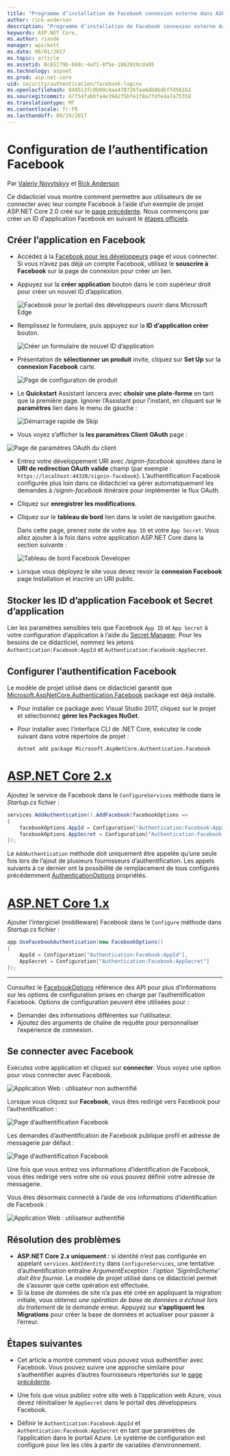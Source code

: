 ```yaml
---
title: "Programme d’installation de Facebook connexion externe dans ASP.NET Core"
author: rick-anderson
description: "Programme d’installation de Facebook connexion externe dans ASP.NET Core"
keywords: ASP.NET Core,
ms.author: riande
manager: wpickett
ms.date: 08/01/2017
ms.topic: article
ms.assetid: 8c65179b-688c-4af1-8f5e-1862920cda95
ms.technology: aspnet
ms.prod: asp.net-core
uid: security/authentication/facebook-logins
ms.openlocfilehash: 840513fc0b00c4aa478726faa6db8bdbffd561b1
ms.sourcegitcommit: 67f54fabbfa4e3942f5bfe1f8a7fdfe4a7a75358
ms.translationtype: MT
ms.contentlocale: fr-FR
ms.lasthandoff: 09/19/2017
---
```

# <a name="configuring-facebook-authentication"></a>Configuration de l’authentification Facebook

<a name=security-authentication-facebook-logins></a>

Par [Valeriy Novytskyy](https://github.com/01binary) et [Rick Anderson](https://twitter.com/RickAndMSFT)

Ce didacticiel vous montre comment permettre aux utilisateurs de se connecter avec leur compte Facebook à l’aide d’un exemple de projet ASP.NET Core 2.0 créé sur le [page précédente](index.md). Nous commençons par créer un ID d’application Facebook en suivant le [étapes officiels](https://www.facebook.com/unsupportedbrowser).

## <a name="create-the-app-in-facebook"></a>Créer l’application en Facebook

*  Accédez à la [Facebook pour les développeurs](https://www.facebook.com/unsupportedbrowser) page et vous connecter. Si vous n’avez pas déjà un compte Facebook, utilisez le **souscrire à Facebook** sur la page de connexion pour créer un lien.

* Appuyez sur la **créer application** bouton dans le coin supérieur droit pour créer un nouvel ID d’application.

   ![Facebook pour le portail des développeurs ouvrir dans Microsoft Edge](index/_static/FBMyApps.png)

* Remplissez le formulaire, puis appuyez sur la **ID d’application créer** bouton.

   ![Créer un formulaire de nouvel ID d’application](index/_static/FBNewAppId.png)

* Présentation de **sélectionner un produit** invite, cliquez sur **Set Up** sur la **connexion Facebook** carte.

   ![Page de configuration de produit](index/_static/FBProductSetup.png)

* Le **Quickstart** Assistant lancera avec **choisir une plate-forme** en tant que la première page. Ignorer l’Assistant pour l’instant, en cliquant sur le **paramètres** lien dans le menu de gauche :

   ![Démarrage rapide de Skip](index/_static/FBSkipQuickStart.png)

* Vous voyez s’afficher la **les paramètres Client OAuth** page :

![Page de paramètres OAuth du client](index/_static/FBOAuthSetup.png)

* Entrez votre développement URI avec */signin-facebook* ajoutées dans le **URI de redirection OAuth valide** champ (par exemple : `https://localhost:44320/signin-facebook`). L’authentification Facebook configurée plus loin dans ce didacticiel va gérer automatiquement les demandes à */signin-facebook* itinéraire pour implémenter le flux OAuth.

* Cliquez sur **enregistrer les modifications**.

* Cliquez sur le **tableau de bord** lien dans le volet de navigation gauche. 

    Dans cette page, prenez note de votre `App ID` et votre `App Secret`. Vous allez ajouter à la fois dans votre application ASP.NET Core dans la section suivante :

   ![Tableau de bord Facebook Developer](index/_static/FBDashboard.png)

* Lorsque vous déployez le site vous devez revoir la **connexion Facebook** page Installation et inscrire un URI public.

## <a name="store-facebook-app-id-and-app-secret"></a>Stocker les ID d’application Facebook et Secret d’application

Lier les paramètres sensibles tels que Facebook `App ID` et `App Secret` à votre configuration d’application à l’aide du [Secret Manager](xref:security/app-secrets). Pour les besoins de ce didacticiel, nommez les jetons `Authentication:Facebook:AppId` et `Authentication:Facebook:AppSecret`.

## <a name="configure-facebook-authentication"></a>Configurer l’authentification Facebook

Le modèle de projet utilisé dans ce didacticiel garantit que [Microsoft.AspNetCore.Authentication.Facebook](https://www.nuget.org/packages/Microsoft.AspNetCore.Authentication.Facebook) package est déjà installé.

* Pour installer ce package avec Visual Studio 2017, cliquez sur le projet et sélectionnez **gérer les Packages NuGet**.
* Pour installer avec l’interface CLI de .NET Core, exécutez le code suivant dans votre répertoire de projet :

   `dotnet add package Microsoft.AspNetCore.Authentication.Facebook`

# <a name="aspnet-core-2xtabaspnetcore2x"></a>[ASP.NET Core 2.x](#tab/aspnetcore2x)

Ajoutez le service de Facebook dans le `ConfigureServices` méthode dans le *Startup.cs* fichier :

```csharp
services.AddAuthentication().AddFacebook(facebookOptions =>
{
    facebookOptions.AppId = Configuration["Authentication:Facebook:AppId"];
    facebookOptions.AppSecret = Configuration["Authentication:Facebook:AppSecret"];
});
```

Le `AddAuthentication` méthode doit uniquement être appelée qu’une seule fois lors de l’ajout de plusieurs fournisseurs d’authentification. Les appels suivants à ce dernier ont la possibilité de remplacement de tous configurés précédemment [AuthenticationOptions](https://docs.microsoft.com/aspnet/core/api/microsoft.aspnetcore.builder.authenticationoptions) propriétés.

# <a name="aspnet-core-1xtabaspnetcore1x"></a>[ASP.NET Core 1.x](#tab/aspnetcore1x)

Ajouter l’intergiciel (middleware) Facebook dans le `Configure` méthode dans *Startup.cs* fichier :

```csharp
app.UseFacebookAuthentication(new FacebookOptions()
{
    AppId = Configuration["Authentication:Facebook:AppId"],
    AppSecret = Configuration["Authentication:Facebook:AppSecret"]
});
```

---

Consultez le [FacebookOptions](https://docs.microsoft.com/aspnet/core/api/microsoft.aspnetcore.builder.facebookoptions) référence des API pour plus d’informations sur les options de configuration prises en charge par l’authentification Facebook. Options de configuration peuvent être utilisées pour :

* Demander des informations différentes sur l’utilisateur.
* Ajoutez des arguments de chaîne de requête pour personnaliser l’expérience de connexion.

## <a name="sign-in-with-facebook"></a>Se connecter avec Facebook

Exécutez votre application et cliquez sur **connecter**. Vous voyez une option pour vous connecter avec Facebook.

![Application Web : utilisateur non authentifié](index/_static/DoneFacebook.png)

Lorsque vous cliquez sur **Facebook**, vous êtes redirigé vers Facebook pour l’authentification :

![Page d’authentification Facebook](index/_static/FBLogin.png)

Les demandes d’authentification de Facebook publique profil et adresse de messagerie par défaut :

![Page d’authentification Facebook](index/_static/FBLoginDone.png)

Une fois que vous entrez vos informations d’identification de Facebook, vous êtes redirigé vers votre site où vous pouvez définir votre adresse de messagerie.

Vous êtes désormais connecté à l’aide de vos informations d’identification de Facebook :

![Application Web : utilisateur authentifié](index/_static/Done.png)

## <a name="troubleshooting"></a>Résolution des problèmes

* **ASP.NET Core 2.x uniquement :** si identité n’est pas configurée en appelant `services.AddIdentity` dans `ConfigureServices`, une tentative d’authentification entraîne *ArgumentException : l’option 'SignInScheme' doit être fournie*. Le modèle de projet utilisé dans ce didacticiel permet de s’assurer que cette opération est effectuée.
* Si la base de données de site n’a pas été créé en appliquant la migration initiale, vous obtenez *une opération de base de données a échoué lors du traitement de la demande* erreur. Appuyez sur **s’appliquent les Migrations** pour créer la base de données et actualiser pour passer à l’erreur.

## <a name="next-steps"></a>Étapes suivantes

* Cet article a montré comment vous pouvez vous authentifier avec Facebook. Vous pouvez suivre une approche similaire pour s’authentifier auprès d’autres fournisseurs répertoriés sur le [page précédente](index.md).

* Une fois que vous publiez votre site web à l’application web Azure, vous devez réinitialiser le `AppSecret` dans le portail des développeurs Facebook.

* Définir le `Authentication:Facebook:AppId` et `Authentication:Facebook:AppSecret` en tant que paramètres de l’application dans le portail Azure. Le système de configuration est configuré pour lire les clés à partir de variables d’environnement.
